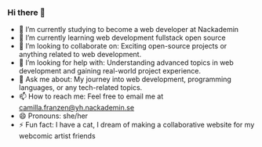 ### Hi there 👋

- 🔭 I’m currently studying to become a web developer at Nackademin
- 🌱 I’m currently learning web development fullstack open source
- 👯 I’m looking to collaborate on: Exciting open-source projects or anything related to web development.
- 🤔 I’m looking for help with: Understanding advanced topics in web development and gaining real-world project experience.
- 💬 Ask me about: My journey into web development, programming languages, or any tech-related topics.
- 📫 How to reach me: Feel free to email me at camilla.franzen@yh.nackademin.se 
- 😄 Pronouns: she/her
- ⚡ Fun fact: I have a cat, I dream of making a collaborative website for my webcomic artist friends
